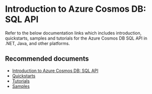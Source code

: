 <properties
	pageTitle="Development How-to for SQL API"
  	description="Development How-to for SQL API"
	service="microsoft.documentdb"
	resource="databaseAccounts"
	authors="rnagpal"
	displayOrder="100"
	selfHelpType="resource"
	supportTopicIds="32597516"
	resourceTags=""
	productPesIds="15585"
	cloudEnvironments="public"
/>

# Introduction to Azure Cosmos DB: SQL API

Refer to the below documentation links which includes introduction, quickstarts, samples and tutorials for the Azure Cosmos DB SQL API in .NET, Java, and other platforms.

## **Recommended documents**

* [Introduction to Azure Cosmos DB: SQL API](https://docs.microsoft.com/azure/cosmos-db/sql-api-introduction)
* [Quickstarts](https://docs.microsoft.com/azure/cosmos-db/create-sql-api-dotnet)
* [Tutorials](https://docs.microsoft.com/azure/cosmos-db/sql-api-get-started)
* [Samples](https://docs.microsoft.com/azure/cosmos-db/sql-api-dotnet-samples)
